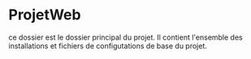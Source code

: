 # ProjetWeb

ce dossier est le dossier principal du projet. Il contient l'ensemble des installations et fichiers de configutations de base du projet.
